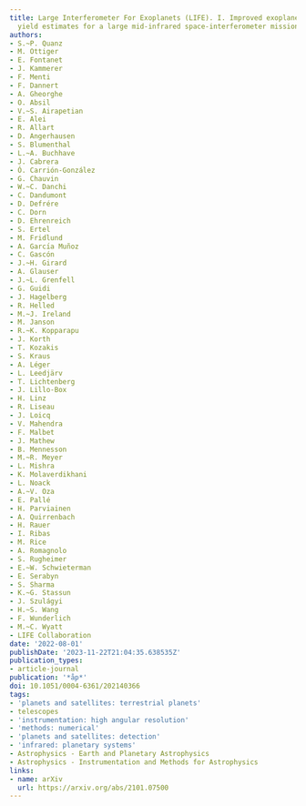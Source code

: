 ```yaml
---
title: Large Interferometer For Exoplanets (LIFE). I. Improved exoplanet detection
  yield estimates for a large mid-infrared space-interferometer mission
authors:
- S.~P. Quanz
- M. Ottiger
- E. Fontanet
- J. Kammerer
- F. Menti
- F. Dannert
- A. Gheorghe
- O. Absil
- V.~S. Airapetian
- E. Alei
- R. Allart
- D. Angerhausen
- S. Blumenthal
- L.~A. Buchhave
- J. Cabrera
- Ó. Carrión-González
- G. Chauvin
- W.~C. Danchi
- C. Dandumont
- D. Defrére
- C. Dorn
- D. Ehrenreich
- S. Ertel
- M. Fridlund
- A. Garcı́a Muñoz
- C. Gascón
- J.~H. Girard
- A. Glauser
- J.~L. Grenfell
- G. Guidi
- J. Hagelberg
- R. Helled
- M.~J. Ireland
- M. Janson
- R.~K. Kopparapu
- J. Korth
- T. Kozakis
- S. Kraus
- A. Léger
- L. Leedjärv
- T. Lichtenberg
- J. Lillo-Box
- H. Linz
- R. Liseau
- J. Loicq
- V. Mahendra
- F. Malbet
- J. Mathew
- B. Mennesson
- M.~R. Meyer
- L. Mishra
- K. Molaverdikhani
- L. Noack
- A.~V. Oza
- E. Pallé
- H. Parviainen
- A. Quirrenbach
- H. Rauer
- I. Ribas
- M. Rice
- A. Romagnolo
- S. Rugheimer
- E.~W. Schwieterman
- E. Serabyn
- S. Sharma
- K.~G. Stassun
- J. Szulágyi
- H.~S. Wang
- F. Wunderlich
- M.~C. Wyatt
- LIFE Collaboration
date: '2022-08-01'
publishDate: '2023-11-22T21:04:35.638535Z'
publication_types:
- article-journal
publication: '*åp*'
doi: 10.1051/0004-6361/202140366
tags:
- 'planets and satellites: terrestrial planets'
- telescopes
- 'instrumentation: high angular resolution'
- 'methods: numerical'
- 'planets and satellites: detection'
- 'infrared: planetary systems'
- Astrophysics - Earth and Planetary Astrophysics
- Astrophysics - Instrumentation and Methods for Astrophysics
links:
- name: arXiv
  url: https://arxiv.org/abs/2101.07500
---
```

